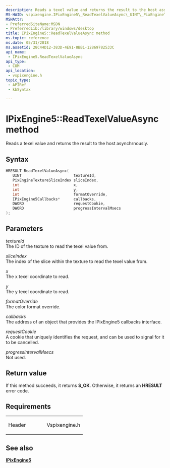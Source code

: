 ```yaml
---
description: Reads a texel value and returns the result to the host asynchrnously.
MS-HAID: vspixengine.IPixEngine5\_ReadTexelValueAsync\_UINT\_PixEngineTextureSliceIndex\_int\_int\_int\_IPixEngine5Callbacks\_ptr\_DWORD\_DWORD
MSHAttr:
- PreferredSiteName:MSDN
- PreferredLib:/library/windows/desktop
title: IPixEngine5::ReadTexelValueAsync method
ms.topic: reference
ms.date: 05/31/2018
ms.assetid: 28C44D12-383D-4E91-8BB1-12869782533C
api_name: 
 - IPixEngine5.ReadTexelValueAsync
api_type: 
 - COM
api_location: 
 - vspixengine.h
topic_type: 
 - APIRef
 - kbSyntax

---
```


# <span id="vspixengine.ipixengine5_readtexelvalueasync_uint_pixenginetexturesliceindex_int_int_int_ipixengine5callbacks_ptr_dword_dword"></span>IPixEngine5::ReadTexelValueAsync method

Reads a texel value and returns the result to the host asynchrnously.

## Syntax


```C++
HRESULT ReadTexelValueAsync(
   UINT                       textureId,
   PixEngineTextureSliceIndex sliceIndex,
   int                        x,
   int                        y,
   int                        formatOverride,
   IPixEngine5Callbacks*      callbacks,
   DWORD                      requestCookie,
   DWORD                      progressIntervalMsecs
);
```

## Parameters

*textureId*   
The ID of the texture to read the texel value from.

*sliceIndex*   
The index of the slice within the texture to read the texel value from.

*x*   
The x texel coordinate to read.

*y*   
The y texel coordinate to read.

*formatOverride*   
The color format override.

*callbacks*   
The address of an object that provides the IPixEngine5 callbacks interface.

*requestCookie*   
A cookie that uniquely identifies the request, and can be used to signal for it to be cancelled.

*progressIntervalMsecs*   
Not used.

## Return value

If this method succeeds, it returns **S\_OK**. Otherwise, it returns an **HRESULT** error code.

## Requirements

<table><colgroup><col style="width: 50%" /><col style="width: 50%" /></colgroup><tbody><tr class="odd"><td><p>Header</p></td><td>Vspixengine.h</td></tr></tbody></table>

## <span id="see_also"></span>See also

[**IPixEngine5**](/windows/desktop/direct3dtools/ipixengine5)

 

 
